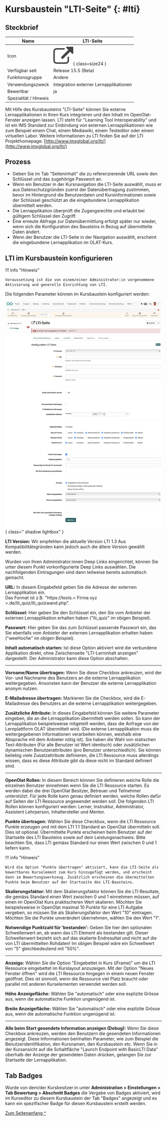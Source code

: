 # Kursbaustein "LTI-Seite" {: #lti}


## Steckbrief

Name | LTI-Seite
---------|----------
Icon | ![LTI-Seite Icon](assets/basiclti.png){ class=size24  }
Verfügbar seit | Release 15.5 (Beta)
Funktionsgruppe | Andere
Verwendungszweck | Integration externer Lernapplikationen
Bewertbar | ja
Spezialität / Hinweis |



Mit Hilfe des Kursbausteins "LTI-Seite" können Sie externe Lernapplikationen in Ihren Kurs integrieren und den Inhalt im OpenOlat-Fenster anzeigen lassen. LTI steht für "Learning Tool Interoperability" und ist ein IMS Standard zur Einbindung von externen Lernapplikationen wie zum Beispiel einem Chat, einem Mediawiki, einem Testeditor oder einem virtuellen Labor. Weitere Informationen zu LTI finden Sie auf der LTI Projekthomepage: [http://www.imsglobal.org/lti/](http://www.imsglobal.org/lti/)

## Prozess

* Geben Sie im Tab "Seiteninhalt" die zu referenzierende URL sowie den Schlüssel und das zugehörige Passwort an. 
* Wenn ein Benutzer in der Kursnavigation die LTI-Seite auswählt, muss er aus Datenschutzgründen zuerst der Datenübertragung zustimmen, bevor im Hintergrund die Benutzerdaten und Kursinformationen sowie der Schlüssel geschützt an die eingebundene Lernapplikation übermittelt werden. 
* Die Lernapplikation überprüft die Zugangsrechte und erlaubt bei gültigem Schlüssel den Zugriff. 
* Eine erneute Abfrage zur Datenübermittlung erfolgt später nur wieder, wenn sich die Konfiguration des Bausteins in Bezug auf übermittelte Daten ändert.
* Wenn der Benutzer die LTI-Seite in der Navigation auswählt, erscheint die eingebundene Lernapplikation im OLAT-Kurs.

  
## LTI im Kursbaustein konfigurieren

!!! info "Hinweis"

    Voraussetzung ist die von einem/einer Administrator:in vorgenommene Aktivierung und generelle Einrichtung von LTI.

Die folgenden Parameter können im Kursbaustein konfiguriert werden:

![course_element_lti_page_content_v1_de.png](assets/course_element_lti_page_content_v1_de.png){ class=" shadow lightbox" }

**LTI Version:** Wir empfehlen die aktuelle Version LTI 1.3 Aus Kompatibilitätsgründen kann jedoch auch die ältere Version gewählt werden.

Wurden von Ihren Administrator:innen Deep Links eingerichtet, können Sie unter diesem Punkt vorkonfigurierte Deep Links auswählen. Die nachfolgenden Eintragungen sind dann teilweise bereits automatisch gemacht.

**URL:** In diesem Eingabefeld geben Sie die Adresse der externen Lernapplikation ein.<br> Das Format ist z.B. "https://tools.< Firma xyz >.de/lti_quiz/lti_quizwand.php".

**Schlüssel:** Hier geben Sie den Schlüssel ein, den Sie vom Anbieter der externen Lernapplikation erhalten haben ("lti_quiz" im obigen Beispiel).

**Passwort:** Hier geben Sie das zum Schlüssel passende Passwort ein, das Sie ebenfalls vom Anbieter der externen Lernapplikation erhalten haben ("weeHoo1w" im obigen Beispiel).

**Inhalt automatisch starten:** Ist diese Option aktiviert wird die verbundene Applikation direkt, ohne Zwischenseite "LTI-Lerninhalt anzeigen" dargestellt. Der Administrator kann diese Option abschalten.

* * *

**Vorname/Name übertragen:** Wenn Sie diese Checkbox ankreuzen, wird der Vor- und Nachname des Benutzers an die externe Lernapplikation weitergegeben. Ansonsten kann der Benutzer die externe Lernapplikation anonym nutzen.

**E-Mailadresse übertragen:** Markieren Sie die Checkbox, wird die E-Mailadresse des Benutzers an die externe Lernapplikation weitergegeben.

**Zusätzliche Attribute:** In dieses Eingabefeld können Sie weitere Parameter eingeben, die an die Lernapplikation übermittelt werden sollen. So kann der Lernapplikation beispielsweise mitgeteilt werden, dass die Anfrage von der Lernplattform OLAT übermittelt wird. (Die externe Lernapplikation muss die weitergegebenen Informationen verarbeiten können, weshalb eine Absprache mit dem Anbieter nötig ist). Sie haben die Wahl von statischen Text-Attributen (Für alle Benutzer ist Wert identisch) oder zusätzlichen dynamischen Benutzerattributen (pro Benutzer unterschiedlich). Sie können beliebig viele Zusatzattribute definieren, die LTI Ressource muss allerdings wissen, dass es diese Attribute gibt da diese nicht im Standard definiert sind.

* * *

**OpenOlat Rollen:** In diesem Bereich können Sie definieren welche Rolle die einzelnen Benutzer einnehmen wenn Sie die LTI Ressource starten. Es werden dabei die drei OpenOlat Besitzer, Betreuer und Teilnehmer unterstützt. Für jede Rolle kann genau definiert werden, welche Rollen dafür auf Seiten der LTI Ressource angewendet werden soll. Die folgenden LTI Rollen können konfiguriert werden: Lerner, Instruktur, Administrator, Assistent Lehrperson, Inhaltersteller und Mentor. 

**Punkte übertragen:** Wählen Sie diese Checkbox, wenn die LTI Ressource Punkte erzeugen und mit dem LTI 1.1 Standard an OpenOlat übermitteln soll. Dies ist optional. Übermittelte Punkte erscheinen beim Benutzer auf der Startseite des LTI Bausteins sowie auf dem Leistungsnachweis. Bitte beachten Sie, dass LTI gemäss Standard nur einen Wert zwischen 0 und 1 liefern kann.


!!! info "Hinweis"

    Wird die Option "Punkte übertragen" aktiviert, kann die LTI-Seite als bewertbares Kurselement zum Kurs hinzugefügt werden, und erscheint dann im Bewertungswerkzeug. Zusätzlich erscheinen die übermittelten Punkte beim Benutzer auf der Startseite des LTI-Bausteins.


**Skalierungsfaktor:** Mit dem Skalierungsfaktor können Sie die LTI Resultate, die gemäss Standard einen Wert zwischen 0 und 1 einnehmen müssen, auf einen im OpenOlat Kurs praktischeren Wert skalieren. Möchten Sie beispielsweise in OpenOlat maximal 10 Punkte für eine LTI Aufgabe vergeben, so müssen Sie als Skalierungsfaktor den Wert "10" eintragen. Möchten Sie die Punkte unverändert übernehmen, wählen Sie den Wert "1".

**Notwendige Punktzahl für 'bestanden':** Geben Sie hier den optionalen Schwellenwert an, ab wann das LTI Element als bestanden gilt. Dieser Schwellenwert bezieht sich auf das skalierte Endresultat und nicht auf die von LTI übermittelten Rohdaten! Im obigen Beispiel wäre ein Schwellwert von "5" gleichbedeutend mit "50%".

* * *

**Anzeige:** Wählen Sie die Option "Eingebettet in Kurs (iFrame)" um die LTI Ressource eingebettet im Kurslayout anzuzeigen. Mit der Option "Neues Fenster öffnen" wird die LTI Ressource hingegen in einem neuen Fenster geöffnet. Dies ist sinnvoll, wenn die Ressource viel Platz braucht oder parallel mit anderen Kurselementen verwendet werden soll.

**Höhe Anzeigefläche:** Wählen Sie "automatisch" oder eine explizite Grösse aus, wenn die automatische Funktion ungenügend ist.

**Breite Anzeigefläche:** Wählen Sie "automatisch" oder eine explizite Grösse aus, wenn die automatische Funktion ungenügend ist.

* * *

**Alle beim Start gesendete Information anzeigen (Debug):** Wenn Sie diese Checkbox ankreuzen, werden den Benutzern die gesendeten Informationen angezeigt. Diese Informationen beinhalten Parameter, wie zum Beispiel die Benutzeridentifikation, den Kursnamen, den Kursbaustein etc. Wenn Sie in der Kursansicht auf die Schaltfläche "Launch Endpoint with BasicLTI Data" oberhalb der Anzeige der gesendeten Daten drücken, gelangen Sie zur Startseite der Lernapplikation.


## Tab Badges

Wurde von dem/der Kursbesitzer:in unter **Administration > Einstellungen > Tab Bewertung > Abschnitt Badges** die Vergabe von Badges aktiviert, wird im Kurseditor zu diesem Kursbaustein der Tab "Badges" angezeigt und es kann ein spezifischer Badge für diesen Kursbaustein erstellt werden.

[Zum Seitenanfang ^](#lti)